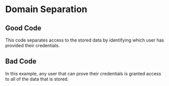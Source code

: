 # Domain Separation

## Good Code
This code separates access to the stored data by identifying which user has provided their credentials.

## Bad Code
In this example, any user that can prove their credentials is granted access to all of the data that is stored.
